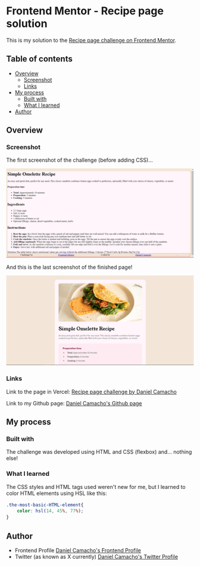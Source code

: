 # Frontend Mentor - Recipe page solution

This is my solution to the [Recipe page challenge on Frontend Mentor](https://www.frontendmentor.io/challenges/recipe-page-KiTsR8QQKm).

## Table of contents

- [Overview](#overview)
    - [Screenshot](#screenshot)
    - [Links](#links)
- [My process](#my-process)
    - [Built with](#built-with)
    - [What I learned](#what-i-learned)
- [Author](#author)

## Overview

### Screenshot

The first screenshot of the challenge (before adding CSS)...

![](./screenshots/first-screenshot.png)

And this is the last screenshot of the finished page!

![](./screenshots/last-screenshot.png)

### Links

Link to the page in Vercel: [Recipe page challenge by Daniel Camacho](https://recipe-page-challenge-plum.vercel.app/)

Link to my Github page: [Daniel Camacho's Github page](https://github.com/danidan2905)

## My process

### Built with

The challenge was developed using HTML and CSS (flexbox) and... nothing else!

### What I learned

The CSS styles and HTML tags used weren't new for me, but I learned to color HTML elements using HSL like this:

```css
.the-most-basic-HTML-element{
    color: hsl(14, 45%, 77%);
}
```
## Author

- Frontend Profile [Daniel Camacho's Frontend Profile](https://www.frontendmentor.io/profile/danidan2905)
- Twitter (as known as X currently) [Daniel Camacho's Twitter Profile](https://twitter.com/danidan2905)